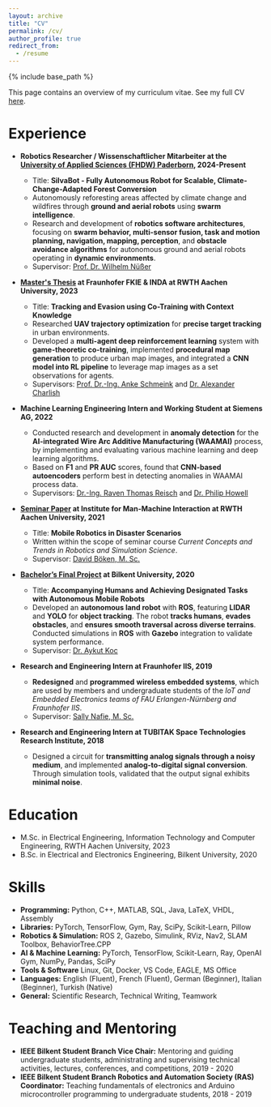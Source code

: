 ```yaml
---
layout: archive
title: "CV"
permalink: /cv/
author_profile: true
redirect_from:
  - /resume
---
```


{% include base_path %}

This page contains an overview of my curriculum vitae. See my full CV [here](/files/Resume_Oguz_Altan.pdf).

Experience
======

* **Robotics Researcher / Wissenschaftlicher Mitarbeiter at the **[University of Applied Sciences (FHDW) Paderborn](https://www.fhdw.de/en)**, 2024-Present**
  * Title: **SilvaBot - Fully Autonomous Robot for Scalable, Climate-Change-Adapted Forest Conversion**
  * Autonomously reforesting areas affected by climate change and wildfires through **ground and aerial robots** using **swarm intelligence**.
  * Research and development of **robotics software architectures**, focusing on **swarm behavior, multi-sensor fusion, task and motion planning, navigation, mapping, perception**, and **obstacle avoidance algorithms** for autonomous ground and aerial robots operating in **dynamic environments**.
  <!-- * Demonstrated improved agent contextual awareness in urban environments, enabling effective tracking and evasion behaviors. -->
  * Supervisor: [Prof. Dr. Wil­helm Nü­ßer](https://www.fhdw.de/hochschulteam/n%C3%BC%C3%9Fer)

* **[Master's Thesis](https://github.com/oguzaltan/Tracking-and-Evasion-using-Co-Training-with-Context-Knowledge) at Fraunhofer FKIE & INDA at RWTH Aachen University, 2023**
  * Title: **Tracking and Evasion using Co-Training with Context Knowledge**
  * Researched **UAV trajectory optimization** for **precise target tracking** in urban environments.
  * Developed a **multi-agent deep reinforcement learning** system with **game-theoretic co-training**, implemented **procedural map generation** to produce urban map images, and integrated a **CNN model into RL pipeline** to leverage map images as a set observations for agents. 
  <!-- * Demonstrated improved agent contextual awareness in urban environments, enabling effective tracking and evasion behaviors. -->
  * Supervisors: [Prof. Dr.-Ing. Anke Schmeink](https://www.inda.rwth-aachen.de/cms/INDA/Die-Organisationseinheit/Team/~bgmvjw/Anke-Schmeink/lidx/1/) and [Dr. Alexander Charlish](https://www.inda.rwth-aachen.de/cms/INDA/Die-Organisationseinheit/Team/~bgmuwy/Alexander-Charlish/lidx/1/)

* **Machine Learning Engineering Intern and Working Student at Siemens AG, 2022**
  * Conducted research and development in **anomaly detection** for the **AI-integrated Wire Arc Additive Manufacturing (WAAMAI)** process, by implementing and evaluating various machine learning and deep learning algorithms.
  * Based on **F1** and **PR AUC** scores, found that **CNN-based autoencoders** perform best in detecting anomalies in WAAMAI process data.
  * Supervisors: [Dr.-Ing. Raven Thomas Reisch](https://scholar.google.de/citations?user=HBc4t6QAAAAJ&hl=de) and [Dr. Philip Howell](https://www.birmingham.ac.uk/university/colleges/eps/eps-community/alumni-profiles-new/physics-astronomy/philip-howell)

* **[Seminar Paper](https://github.com/oguzaltan/Mobile_Robotics_in_Disaster_Scenarios) at Institute for Man-Machine Interaction at RWTH Aachen University, 2021**
  * Title: **Mobile Robotics in Disaster Scenarios**
  * Written within the scope of seminar course *Current Concepts and Trends in Robotics and Simulation Science*.
  * Supervisor: [David Böken, M. Sc.](https://www.mmi.rwth-aachen.de/)

* **[Bachelor’s Final Project](https://github.com/oguzaltan/Tag-A-Long-Robot) at Bilkent University, 2020**
  * Title: **Accompanying Humans and Achieving Designated Tasks with Autonomous Mobile Robots**
  * Developed an **autonomous land robot** with **ROS**, featuring **LIDAR** and **YOLO** for **object tracking**. The robot **tracks humans**, **evades obstacles**, and **ensures smooth traversal across diverse terrains**. Conducted simulations in **ROS** with **Gazebo** integration to validate system performance.
  * Supervisor: [Dr. Aykut Koc](http://aykut.koc.bilkent.edu.tr/)

* **Research and Engineering Intern at Fraunhofer IIS, 2019**
  * **Redesigned** and **programmed** **wireless embedded systems**, which are used by members and undergraduate students of the *IoT and Embedded Electronics teams of FAU Erlangen-Nürnberg and Fraunhofer IIS*.
  * Supervisor: [Sally Nafie, M. Sc.](https://www.like.tf.fau.de/person/m-sc-sally-nafie/)

* **Research and Engineering Intern at TUBITAK Space Technologies Research Institute, 2018**
  * Designed a circuit for **transmitting analog signals through a noisy medium**, and implemented **analog-to-digital signal conversion**. Through simulation tools, validated that the output signal exhibits **minimal noise**.
  <!-- * Supervisors: Professor Hub -->

Education
======
* M.Sc. in Electrical Engineering, Information Technology and Computer Engineering, RWTH Aachen University, 2023
* B.Sc. in Electrical and Electronics Engineering, Bilkent University, 2020

Skills
======
<!-- * Skill 1
* Skill 2
  * Sub-skill 2.1
  * Sub-skill 2.2
  * Sub-skill 2.3
* Skill 3 -->

* **Programming:** Python, C++, MATLAB, SQL, Java, LaTeX, VHDL, Assembly
* **Libraries:** PyTorch, TensorFlow, Gym, Ray, SciPy, Scikit-Learn, Pillow
* **Robotics & Simulation:** ROS 2, Gazebo, Simulink, RViz, Nav2, SLAM Toolbox, BehaviorTree.CPP
* **AI & Machine Learning:** PyTorch, TensorFlow, Scikit-Learn, Ray, OpenAI Gym, NumPy, Pandas, SciPy
* **Tools & Software** Linux, Git, Docker, VS Code, EAGLE, MS Office
* **Languages:** English (Fluent), French (Fluent), German (Beginner), Italian (Beginner), Turkish (Native)
* **General:** Scientific Research, Technical Writing, Teamwork

<!-- Publications
======
  <ul>{% for post in site.publications reversed %}
    {% include archive-single-cv.html %}
  {% endfor %}</ul> -->
  
<!-- Talks
======
  <ul>{% for post in site.talks reversed %}
    {% include archive-single-talk-cv.html  %}
  {% endfor %}</ul> -->
  
<!-- Teaching
======
  <ul>{% for post in site.teaching reversed %}
    {% include archive-single-cv.html %}
  {% endfor %}</ul> -->
  
Teaching and Mentoring 
======
* **IEEE Bilkent Student Branch Vice Chair:** Mentoring and guiding undergraduate students, administrating and supervising technical activities, lectures, conferences, and competitions, 2019 - 2020
* **IEEE Bilkent Student Branch Robotics and Automation Society (RAS) Coordinator:** Teaching fundamentals of electronics and Arduino microcontroller programming to undergraduate students, 2018 - 2019
